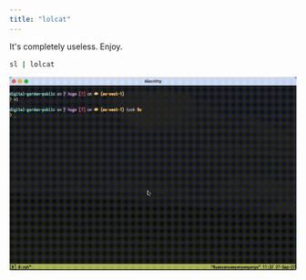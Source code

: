 ```yaml
---
title: "lolcat"
---
```


It's completely useless. Enjoy.

```sh
sl | lolcat
```

![](/public/sl.gif)
